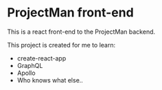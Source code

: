 # ProjectMan front-end

This is a react front-end to the ProjectMan backend.

This project is created for me to learn:
* create-react-app
* GraphQL
* Apollo
* Who knows what else..
